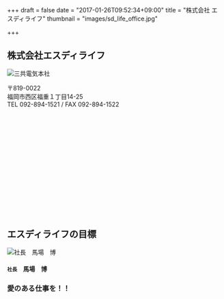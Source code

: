 +++
draft = false
date = "2017-01-26T09:52:34+09:00"
title = "株式会社 エスディライフ"
thumbnail = "images/sd_life_office.jpg"

+++
[]()
        <div class="page-header2 text-left">
          <h2 class="headline rich_font h1_title">株式会社エスディライフ</h2>
        </div>
        <div class="row">
          <div class="col-md-6"> <img src="images/sd_life_office.jpg" class="img-responsive img_office" alt="三共電気本社"> </div>
          <div class="col-md-6">
            <p>〒819-0022<br>
              福岡市西区福重１丁目14-25<br>
              TEL 092-894-1521&nbsp;/&nbsp;FAX 092-894-1522</p>
            <!--グーグルマップ▼ --> 
            <!-- body onload="initialize();" -->
            <div id="map_canvas" style="width:100%;height:235px;"></div>
            <!-- / グーグルマップ▲   --> 
          </div>
        </div>
        <!--本社▲-->
        <div class="page-header2 text-left margin-t-20">
          <h2 class="headline rich_font h1_title">エスディライフの目標</h2>
        </div>
        <div class="row">
          <div class="col-md-3"><img src="images/office_03.jpg" class="img-responsive img-thumbnail" alt="社長　馬場　博"/> </div>
          <div class="col-md-9">
            <h4 align="left" class="rich_font"><small>社長</small>　馬場　博</h4>
            <h3 class="rich_font h3_00">愛のある仕事を！！</h3>
          </div>
        </div>
